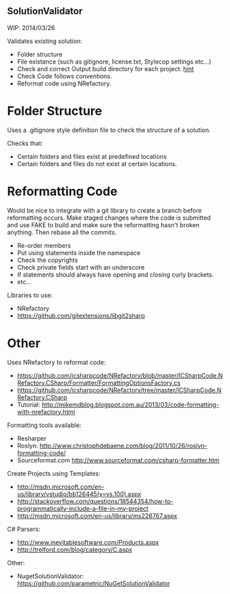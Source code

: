 SolutionValidator
----------------------------------------------

WIP: 2014/03/26


Validates existing solution:

- Folder structure
- File existance (such as gitignore, license.txt, Stylecop settings etc...)
- Check and correct Output build directory for each project: [hint](http://social.msdn.microsoft.com/Forums/vstudio/en-US/01422233-63d8-48c9-8bbe-148e6a6bef16/need-help-programmatically-setting-projects-output-directory?forum=csharpgeneral)
- Check Code follows conventions.
- Reformat code using NRefactory.

# Folder Structure

Uses a .gitignore style definition file to check the structure of a solution.

Checks that:
- Certain folders and files exist at predefined locations
- Certain folders and files do not exist at certain locations.

# Reformatting Code

Would be nice to integrate with a git library to create a branch before reformatting occurs.
Make staged changes where the code is submitted and use FAKE to build and make sure the reformatting hasn't broken anything. Then rebase all the commits.

- Re-order members
- Put using statements inside the namespace
- Check the copyrights
- Check private fields start with an underscore
- If statements should always have opening and closing curly brackets.
- etc...

Libraries to use:
- NRefactory
- https://github.com/gitextensions/libgit2sharp


# Other

Uses NRefactory to reformat code:
- https://github.com/icsharpcode/NRefactory/blob/master/ICSharpCode.NRefactory.CSharp/Formatter/FormattingOptionsFactory.cs
- https://github.com/icsharpcode/NRefactory/tree/master/ICSharpCode.NRefactory.CSharp
- Tutorial: http://mikemdblog.blogspot.com.au/2013/03/code-formatting-with-nrefactory.html

Formatting tools available:
- Resharper
- Roslyn: http://www.christophdebaene.com/blog/2011/10/26/roslyn-formatting-code/
- Sourceformat.com http://www.sourceformat.com/csharp-formatter.htm

Create Projects using Templates:
- http://msdn.microsoft.com/en-us/library/vstudio/bb126445(v=vs.100).aspx
- http://stackoverflow.com/questions/18544354/how-to-programmatically-include-a-file-in-my-project
- http://msdn.microsoft.com/en-us/library/ms228767.aspx

C# Parsers:
- http://www.inevitablesoftware.com/Products.aspx
- http://trelford.com/blog/category/C.aspx

Other:
- NugetSolutionValidator: https://github.com/parametric/NuGetSolutionValidator